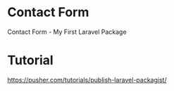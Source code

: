 # Contact Form
Contact Form - My First Laravel Package

# Tutorial
https://pusher.com/tutorials/publish-laravel-packagist/
